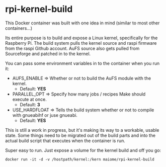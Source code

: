 rpi-kernel-build
================

This Docker container was built with one idea in mind (similar to most other containers...)

Its entire purpose is to build and expose a Linux kernel, specifically for the Raspberry Pi.
The build system pulls the kernel source and raspi firmware from the raspi Github account.
AuFS source also gets pulled from Sourceforge and patched in to the kernel. 

You can pass some environment variables in to the container when you run it:

  - AUFS_ENABLE => Whether or not to build the AuFS module with the kernel.
    - Default: **YES**
  - PARALLEL_OPT => Specify how many jobs / recipes Make should execute at once.
    - Default: **3**
  - USE_HARDFLOAT => Tells the build system whether or not to compile with gnueabihf or juse gnueabi.
    - Default: **YES**

This is still a work in progress, but it's making its way to a workable, usable state.  Some things
need to be migrated out of the build parts and into the actual build script that executes when the 
container is run.  

Super easy to run.  Just expose a volume for the kernel build and off you go:

    docker run -it -d -v /hostpath/kernel:/kern maiome/rpi-kernel-build

